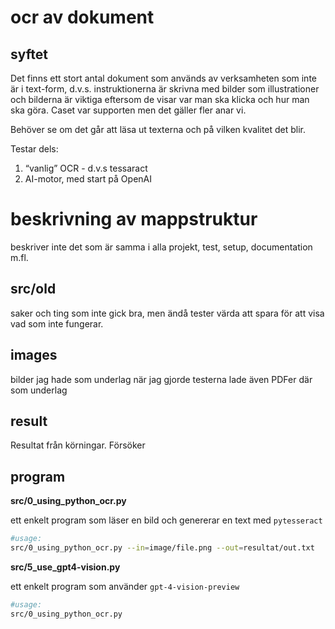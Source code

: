 # ocr av dokument

## syftet

Det finns ett stort antal dokument som används av verksamheten som inte är i text-form, d.v.s. instruktionerna är skrivna med bilder som illustrationer och bilderna är viktiga eftersom de visar var man ska klicka och hur man ska göra.  Caset var supporten men det gäller fler anar vi.

Behöver se om det går att läsa ut texterna och på vilken kvalitet det blir.

Testar dels:
1. “vanlig” OCR - d.v.s tessaract
2. AI-motor, med start på OpenAI



# beskrivning av mappstruktur
beskriver inte det som är samma i alla projekt, test, setup, documentation m.fl.

## src/old

saker och ting som inte gick bra, men ändå tester värda att spara för att visa vad som inte fungerar.

## images

bilder jag hade som underlag när jag gjorde testerna
lade även PDFer där som underlag

## result

Resultat från körningar.
Försöker 

## program

**src/0_using_python_ocr.py**

ett enkelt program som läser en bild och genererar en text med `pytesseract`
```bash
#usage:
src/0_using_python_ocr.py --in=image/file.png --out=resultat/out.txt
```

**src/5_use_gpt4-vision.py**

ett enkelt program som använder `gpt-4-vision-preview`

```bash
#usage:
src/0_using_python_ocr.py
```


